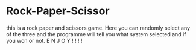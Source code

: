 # Rock-Paper-Scissor
this is a rock paper and scissors game.
Here you can randomly select any of the three and the programme will tell you what system selected and if you won or not.
E N J O Y !  !  !   !
